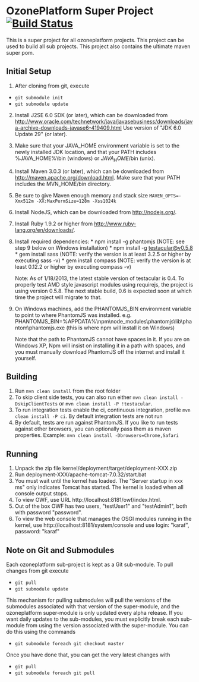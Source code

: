 OzonePlatform Super Project [![Build Status](https://travis-ci.org/ozoneplatform/ozoneplatform.png?branch=master)](https://travis-ci.org/ozoneplatform/ozoneplatform)
======================

This is a super project for all ozoneplatform projects.  This project can be used to build all sub projects.
This project also contains the ultimate maven super pom.

Initial Setup
-------------

1. After cloning from git, execute
 * `git submodule init`
 * `git submodule update`

2. Install J2SE 6.0 SDK (or later), which can be downloaded from
   http://www.oracle.com/technetwork/java/javasebusiness/downloads/java-archive-downloads-javase6-419409.html
   Use version of "JDK 6.0 Update 29" (or later).

3. Make sure that your JAVA_HOME environment variable is set to the newly installed
   JDK location, and that your PATH includes %JAVA_HOME%\bin (windows) or 
   $JAVA_HOME$/bin (unix).

4. Install Maven 3.0.3 (or later), which can be downloaded from
   http://maven.apache.org/download.html. Make sure that your PATH includes 
   the MVN_HOME/bin directory. 

5. Be sure to give Maven enough memory and stack size `MAVEN_OPTS=-Xmx512m -XX:MaxPermSize=128m -Xss1024k`
   
6. Install NodeJS, which can be downloaded from http://nodejs.org/.

7. Install Ruby 1.9.2 or higher from http://www.ruby-lang.org/en/downloads/.

8. Install required dependencies:
       * npm install -g phantomjs (NOTE: see step 9 below on Windows installation)
       * npm install -g testacular@v0.5.8
       * gem install sass (NOTE: verify the version is at least 3.2.5 or higher by executing sass -v)
       * gem install compass (NOTE: verify the version is at least 0.12.2 or higher by executing compass -v)
       
   Note: As of 1/18/2013, the latest stable version of testacular is 0.4.  To properly test AMD style javascript modules
   using requirejs, the project is using version 0.5.8.  The next stable build, 0.6 is expected soon at which time the
   project will migrate to that.

9. On Windows machines, add the PHANTOMJS_BIN environment variable to point to where PhantomJS was installed.
		e.g.  PHANTOMJS_BIN=%APPDATA%\npm\node_modules\phantomjs\lib\phantom\phantomjs.exe (this is where npm will install it on Windows)
	
	Note that the path to PhantomJS cannot have spaces in it.  If you are on Windows XP, Npm will insist on installing it in a path
		with spaces, and you must manually download PhantomJS off the internet and install it yourself.

Building
--------
1. Run `mvn clean install` from the root folder
2. To skip client side tests, you can also run either `mvn clean install -DskipClientTests` or `mvn clean install -P !testacular`.
3. To run integration tests enable the ci, continuous integration, profile `mvn clean install -P ci`.  By default integration tests are not run
4. By default, tests are run against PhantomJS. If you like to run tests against other browsers, you can optionally pass them as maven properties.
       Example: `mvn clean install -Dbrowsers=Chrome,Safari`

Running
--------
1. Unpack the zip file kernel/deployment/target/deployment-XXX.zip
2. Run deployment-XXX/apache-tomcat-7.0.32/start.bat
3. You must wait until the kernel has loaded.
	The "Server startup in xxx ms" only indicates Tomcat has started.
	The kernel is loaded when all console output stops.
4. To view OWF, use URL http://localhost:8181/owf/index.html.
5. Out of the box OWF has two users, "testUser1" and "testAdmin1", both with password "password".
6. To view the web console that manages the OSGI modules running in the kernel, use http://localhost:8181/system/console
	and use login: "karaf", password: "karaf"
	
Note on Git and Submodules
--------------------------
Each ozoneplatform sub-project is kept as a Git sub-module.  To pull changes from git execute

  * `git pull`
  * `git submodule update`

This mechanism for pulling submodules will pull the versions of the submodules associated with that version
of the super-module, and the ozoneplatform super-module is only updated every alpha release.  If you want daily 
updates to the sub-modules, you must explicitly break each sub-module from using the version associated with the 
super-module.  You can do this using the commands

  * `git submodule foreach git checkout master`
  
Once you have done that, you can get the very latest changes with

  * `git pull`
  * `git submodule foreach git pull`